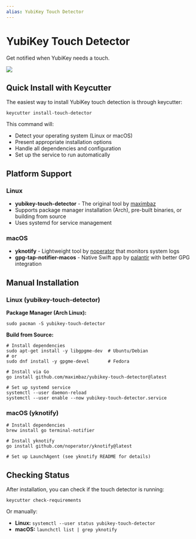 ```yaml
---
alias: YubiKey Touch Detector
---
```

# YubiKey Touch Detector

Get notified when YubiKey needs a touch.

![](../assets/yubikey-is-waiting-for-a-touch.png)

## Quick Install with Keycutter

The easiest way to install YubiKey touch detection is through keycutter:

```shell
keycutter install-touch-detector
```

This command will:
- Detect your operating system (Linux or macOS)
- Present appropriate installation options
- Handle all dependencies and configuration
- Set up the service to run automatically

## Platform Support

### Linux
- **yubikey-touch-detector** - The original tool by [maximbaz](https://github.com/maximbaz/yubikey-touch-detector)
- Supports package manager installation (Arch), pre-built binaries, or building from source
- Uses systemd for service management

### macOS
- **yknotify** - Lightweight tool by [noperator](https://github.com/noperator/yknotify) that monitors system logs
- **gpg-tap-notifier-macos** - Native Swift app by [palantir](https://github.com/palantir/gpg-tap-notifier-macos) with better GPG integration

## Manual Installation

### Linux (yubikey-touch-detector)

**Package Manager (Arch Linux):**
```shell
sudo pacman -S yubikey-touch-detector
```

**Build from Source:**
```shell
# Install dependencies
sudo apt-get install -y libgpgme-dev  # Ubuntu/Debian
# or
sudo dnf install -y gpgme-devel       # Fedora

# Install via Go
go install github.com/maximbaz/yubikey-touch-detector@latest

# Set up systemd service
systemctl --user daemon-reload
systemctl --user enable --now yubikey-touch-detector.service
```

### macOS (yknotify)

```shell
# Install dependencies
brew install go terminal-notifier

# Install yknotify
go install github.com/noperator/yknotify@latest

# Set up LaunchAgent (see yknotify README for details)
```

## Checking Status

After installation, you can check if the touch detector is running:

```shell
keycutter check-requirements
```

Or manually:
- **Linux:** `systemctl --user status yubikey-touch-detector`
- **macOS:** `launchctl list | grep yknotify`
